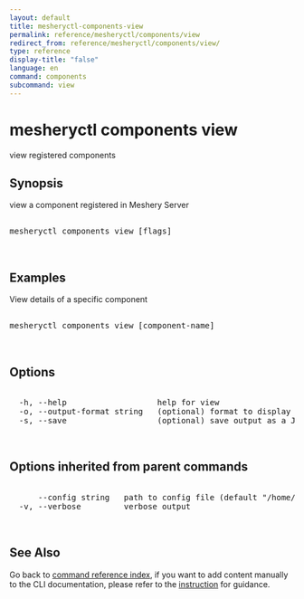 ```yaml
---
layout: default
title: mesheryctl-components-view
permalink: reference/mesheryctl/components/view
redirect_from: reference/mesheryctl/components/view/
type: reference
display-title: "false"
language: en
command: components
subcommand: view
---
```


# mesheryctl components view

view registered components

## Synopsis

view a component registered in Meshery Server
<pre class='codeblock-pre'>
<div class='codeblock'>
mesheryctl components view [flags]

</div>
</pre> 

## Examples

View details of a specific component
<pre class='codeblock-pre'>
<div class='codeblock'>
mesheryctl components view [component-name]

</div>
</pre> 

## Options

<pre class='codeblock-pre'>
<div class='codeblock'>
  -h, --help                   help for view
  -o, --output-format string   (optional) format to display in [json|yaml] (default "yaml")
  -s, --save                   (optional) save output as a JSON/YAML file

</div>
</pre>

## Options inherited from parent commands

<pre class='codeblock-pre'>
<div class='codeblock'>
      --config string   path to config file (default "/home/aadhitya/.meshery/config.yaml")
  -v, --verbose         verbose output

</div>
</pre>

## See Also

Go back to [command reference index](/reference/mesheryctl/), if you want to add content manually to the CLI documentation, please refer to the [instruction](/project/contributing/contributing-cli#preserving-manually-added-documentation) for guidance.

